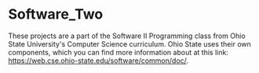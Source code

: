 # Software_Two
These projects are a part of the Software II Programming class from Ohio State University's Computer Science curriculum. Ohio State uses their own components, which you can find more information about at this link: https://web.cse.ohio-state.edu/software/common/doc/.
